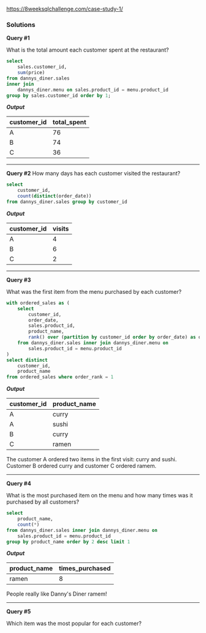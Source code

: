 https://8weeksqlchallenge.com/case-study-1/

### Solutions

**Query #1**

What is the total amount each customer spent at the restaurant?

````sql
select
    sales.customer_id,
    sum(price)
from dannys_diner.sales
inner join
    dannys_diner.menu on sales.product_id = menu.product_id
group by sales.customer_id order by 1;
````

***Output***

| customer_id | total_spent |
| ----------- | ----------- |
| A           | 76          |
| B           | 74          |
| C           | 36          |

---
**Query #2**
How many days has each customer visited the restaurant?

```sql
select
    customer_id,
    count(distinct(order_date))
from dannys_diner.sales group by customer_id
```
***Output***

| customer_id | visits |
| ----------- | ------ |
| A           | 4      |
| B           | 6      |
| C           | 2      |

---
**Query #3**

What was the first item from the menu purchased by each customer?

```sql
with ordered_sales as (
    select
        customer_id,
        order_date,
        sales.product_id,
        product_name,
        rank() over (partition by customer_id order by order_date) as order_rank
    from dannys_diner.sales inner join dannys_diner.menu on
        sales.product_id = menu.product_id
)
select distinct
    customer_id,
    product_name
from ordered_sales where order_rank = 1
```

***Output***

| customer_id | product_name |
| ----------- | ------------ |
| A           | curry        |
| A           | sushi        |
| B           | curry        |
| C           | ramen        |

The customer A ordered two items in the first visit: curry and sushi.
Customer B ordered curry and customer C ordered ramem.

---
**Query #4**

What is the most purchased item on the menu and how many times was it purchased by all customers?

```sql
select
    product_name,
    count(*)
from dannys_diner.sales inner join dannys_diner.menu on
    sales.product_id = menu.product_id
group by product_name order by 2 desc limit 1
```

***Output***

| product_name | times_purchased |
| ------------ | --------------- |
| ramen        | 8               |

People really like Danny's Diner ramem!

---
**Query #5**

Which item was the most popular for each customer?
